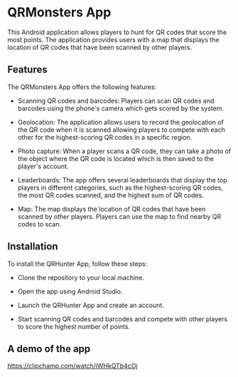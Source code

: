 # QRMonsters App

This Android application allows players to hunt for QR codes that score the most points. The application provides users with a map that displays the location of QR codes that have been scanned by other players.

## Features

The QRMonsters App offers the following features:
- Scanning QR codes and barcodes: Players can scan QR codes and barcodes using the phone's camera which gets scored by the system.

- Geolocation: The application allows users to record the geolocation of the QR code when it is scanned allowing players to compete with each other for the highest-scoring QR codes in a specific region.

- Photo capture: When a player scans a QR code, they can take a photo of the object where the QR code is located which is then saved to the player's account.

- Leaderboards: The app offers several leaderboards that display the top players in different categories, such as the highest-scoring QR codes, the most QR codes scanned, and the highest sum of QR codes.

- Map: The map displays the location of QR codes that have been scanned by other players. Players can use the map to find nearby QR codes to scan.

## Installation

To install the QRHunter App, follow these steps:

- Clone the repository to your local machine.

- Open the app using Android Studio.

- Launch the QRHunter App and create an account.

- Start scanning QR codes and barcodes and compete with other players to score the highest number of points.

## A demo of the app
https://clipchamp.com/watch/iWHkQTb4cOj
